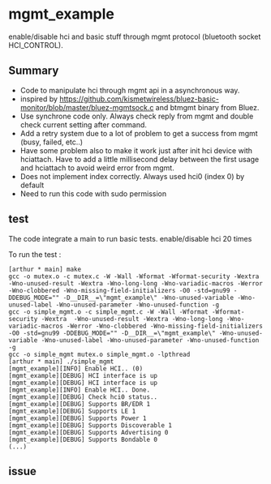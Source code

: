 # mgmt_example

enable/disable hci and basic stuff through mgmt protocol (bluetooth socket HCI_CONTROL).


## Summary

- Code to manipulate hci through mgmt api in a asynchronous way.
- inspired by https://github.com/kismetwireless/bluez-basic-monitor/blob/master/bluez-mgmtsock.c and btmgmt binary from Bluez.
- Use synchrone code only. Always check reply from mgmt and double check current setting after command.
- Add a retry system due to a lot of problem to get a success from mgmt (busy, failed, etc..)
- Have some problem also to make it work just after init hci device with hciattach. Have to add a little millisecond delay between
the first usage and hciattach to avoid weird error from mgmt.
- Does not implement index correctly. Always used hci0 (index 0) by default
- Need to run this code with sudo permission


## test


The code integrate a main to run basic tests. enable/disable hci 20 times


To run the test :

```
[arthur * main] make
gcc -o mutex.o -c mutex.c -W -Wall -Wformat -Wformat-security -Wextra  -Wno-unused-result -Wextra -Wno-long-long -Wno-variadic-macros -Werror -Wno-clobbered -Wno-missing-field-initializers -O0 -std=gnu99 -DDEBUG_MODE="" -D__DIR__=\"mgmt_example\" -Wno-unused-variable -Wno-unused-label -Wno-unused-parameter -Wno-unused-function -g
gcc -o simple_mgmt.o -c simple_mgmt.c -W -Wall -Wformat -Wformat-security -Wextra  -Wno-unused-result -Wextra -Wno-long-long -Wno-variadic-macros -Werror -Wno-clobbered -Wno-missing-field-initializers -O0 -std=gnu99 -DDEBUG_MODE="" -D__DIR__=\"mgmt_example\" -Wno-unused-variable -Wno-unused-label -Wno-unused-parameter -Wno-unused-function -g
gcc -o simple_mgmt mutex.o simple_mgmt.o -lpthread
[arthur * main] ./simple_mgmt
[mgmt_example][INFO] Enable HCI.. (0)
[mgmt_example][DEBUG] HCI interface is up
[mgmt_example][DEBUG] HCI interface is up
[mgmt_example][INFO] Enable HCI.. Done.
[mgmt_example][DEBUG] Check hci0 status..
[mgmt_example][DEBUG] Supports BR/EDR 1
[mgmt_example][DEBUG] Supports LE 1
[mgmt_example][DEBUG] Supports Power 1
[mgmt_example][DEBUG] Supports Discoverable 1
[mgmt_example][DEBUG] Supports Advertising 0
[mgmt_example][DEBUG] Supports Bondable 0
(...)
```

## issue
